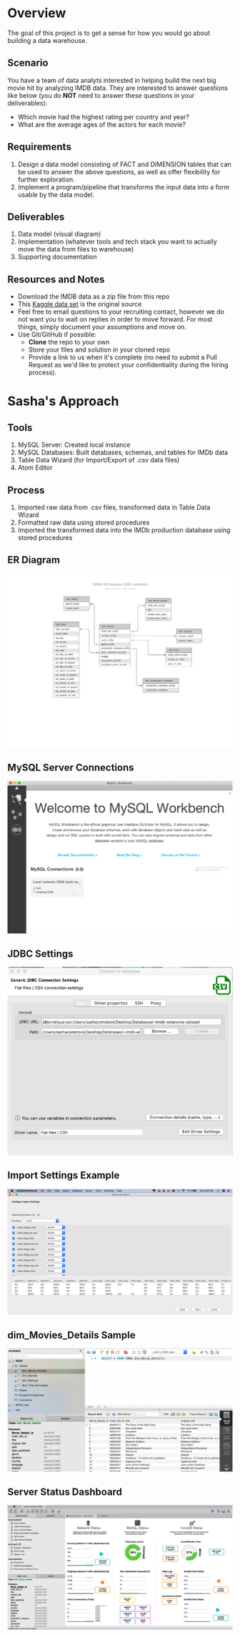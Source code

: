 # Overview
The goal of this project is to get a sense for how you would go about building a data warehouse.

## Scenario
You have a team of data analyts interested in helping build the next big movie hit by analyzing IMDB data. They are interested to answer questions like below (you do **NOT** need to answer these questions in your deliverables):
- Which movie had the highest rating per country and year?
- What are the average ages of the actors for each movie?

## Requirements
1. Design a data model consisting of FACT and DIMENSION tables that can be used to answer the above questions, as well as offer flexibility for further exploration.
2. Implement a program/pipeline that transforms the input data into a form usable by the data model.

## Deliverables
1. Data model (visual diagram)
2. Implementation (whatever tools and tech stack you want to actually move the data from files to warehouse)
3. Supporting documentation

## Resources and Notes
- Download the IMDB data as a zip file from this repo 
- This [Kaggle data set](https://www.kaggle.com/stefanoleone992/imdb-extensive-dataset) is the original source
- Feel free to email questions to your recruiting contact, however we do not want you to wait on replies in order to move forward. For most things, simply document your assumptions and move on.
- Use Git/GitHub if possible:
   - **Clone** the repo to your own
   - Store your files and solution in your cloned repo
   - Provide a link to us when it's complete (no need to submit a Pull Request as we'd like to protect your confidentiality during the hiring process).

# Sasha's Approach
## Tools
1. MySQL Server: Created local instance
2. MySQL Databases: Built databases, schemas, and tables for IMDb data
3. Table Data Wizard (for Import/Export of .csv data files)
4. Atom Editor
   
## Process
1. Imported raw data from .csv files, transformed data in Table Data Wizard
2. Formatted raw data using stored procedures 
3. Imported the transformed data into the IMDb production database using stored procedures
   
## ER Diagram   
   ![ER Diagram](https://github.com/SVanComstock/IMDb/blob/master/DBMS_ER_diagram.png)

## MySQL Server Connections   
   ![MySQL Server Connections](https://github.com/SVanComstock/IMDb/blob/master/MySQL_Server_Connections.png)

## JDBC Settings   
   ![JDBC Settings](https://github.com/SVanComstock/IMDb/blob/master/jdbc_connection_settings.png)

## Import Settings Example  
   ![Import Settings Example](https://github.com/SVanComstock/IMDb/blob/master/Import_Settings.png)
   
## dim_Movies_Details Sample  
   ![dim_Movies_Details Sample](https://github.com/SVanComstock/IMDb/blob/master/dim_Movie_Details_sample.png)   
   
## Server Status Dashboard   
   ![Server Status Dashboard](https://github.com/SVanComstock/IMDb/blob/master/Server_Status_Dashboard.png)  
     
   
